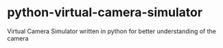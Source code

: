 # python-virtual-camera-simulator
Virtual Camera Simulator written in python for better understanding of the camera 
